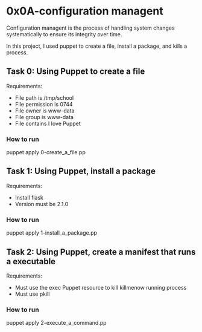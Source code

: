 # 0x0A-configuration managent

Configuration managent is the process of handling system changes systematically to ensure its integrity over time.

In this project, I used puppet to create a file, install a package, and kills a process.

## Task 0: Using Puppet to create a file

Requirements:

- File path is /tmp/school
- File permission is 0744
- File owner is www-data
- File group is www-data
- File contains I love Puppet

### How to run
puppet apply 0-create\_a\_file.pp

## Task 1: Using Puppet, install a package

Requirements:

- Install flask
- Version must be 2.1.0

### How to run

puppet apply 1-install\_a\_package.pp

## Task 2: Using Puppet, create a manifest that runs a executable

Requirements:

- Must use the exec Puppet resource to kill killmenow running process
- Must use pkill

### How to run

puppet apply 2-execute\_a\_command.pp

